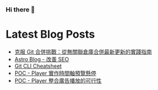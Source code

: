 ### Hi there 👋

# Latest Blog Posts
<!-- BLOG-POST-LIST:START -->
- [克服 Git 合併挑戰：從無關聯倉庫合併最新更新的實踐指南](https://blog.vinny987.xyz/blog/2024/overcoming-git-merge-challenges-a-practical-guide-to-merging-updates-from-unrelated-repositories/)
- [Astro Blog - 改善 SEO](https://blog.vinny987.xyz/blog/2024/astro-blog-enhance-seo/)
- [Git CLI Cheatsheet](https://blog.vinny987.xyz/blog/2024/git-cli-cheatsheet/)
- [POC - Player 實作時間軸預覽懸停](https://blog.vinny987.xyz/blog/2024/poc-player-implementation-of-timeline-preview-on-hover/)
- [POC - Player 整合廣告播放的可行性](https://blog.vinny987.xyz/blog/2024/poc-player-feasibility-of-integrating-ad-playback/)
<!-- BLOG-POST-LIST:END -->

<!--START_SECTION:waka-->
<!--END_SECTION:waka-->

<!--
**vincent97277/vincent97277** is a ✨ _special_ ✨ repository because its `README.md` (this file) appears on your GitHub profile.

Here are some ideas to get you started:

- 🔭 I’m currently working on ...
- 🌱 I’m currently learning ...
- 👯 I’m looking to collaborate on ...
- 🤔 I’m looking for help with ...
- 💬 Ask me about ...
- 📫 How to reach me: ...
- 😄 Pronouns: ...
- ⚡ Fun fact: ...
-->
